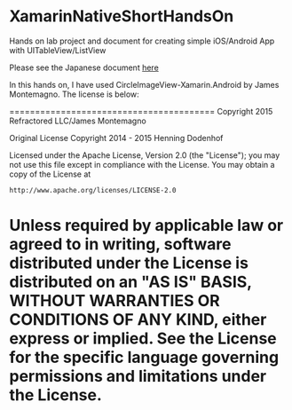 # XamarinNativeShortHandsOn

Hands on lab project and document for creating simple iOS/Android App with UITableView/ListView

Please see the Japanese document [here](docs/01.HandsOn-Overview.md)

In this hands on, I have used CircleImageView-Xamarin.Android by James Montemagno.
The license is below: 

========================================
Copyright 2015 Refractored LLC/James Montemagno

Original License
Copyright 2014 - 2015 Henning Dodenhof

Licensed under the Apache License, Version 2.0 (the "License");
you may not use this file except in compliance with the License.
You may obtain a copy of the License at

    http://www.apache.org/licenses/LICENSE-2.0

Unless required by applicable law or agreed to in writing, software
distributed under the License is distributed on an "AS IS" BASIS,
WITHOUT WARRANTIES OR CONDITIONS OF ANY KIND, either express or implied.
See the License for the specific language governing permissions and
limitations under the License.
========================================